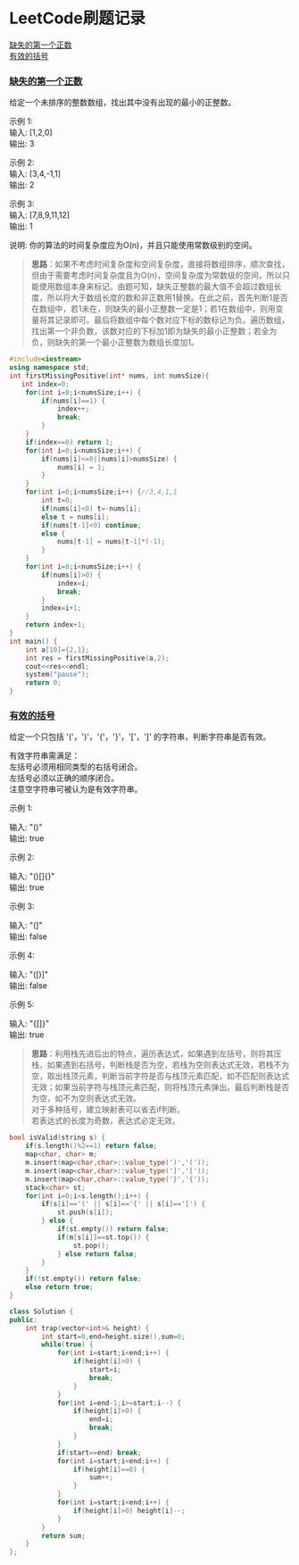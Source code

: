 # LeetCode刷题记录  

[缺失的第一个正数](#缺失的第一个正数)  
[有效的括号](#有效的括号)

### [缺失的第一个正数](#LeetCode刷题记录)  
给定一个未排序的整数数组，找出其中没有出现的最小的正整数。

示例 1:  
输入: [1,2,0]  
输出: 3  

示例 2:  
输入: [3,4,-1,1]  
输出: 2  

示例 3:  
输入: [7,8,9,11,12]  
输出: 1  

说明:
你的算法的时间复杂度应为O(n)，并且只能使用常数级别的空间。

> **思路**：如果不考虑时间复杂度和空间复杂度，直接将数组排序，顺次查找，但由于需要考虑时间复杂度且为O(n)，空间复杂度为常数级的空间，所以只能使用数组本身来标记。由题可知，缺失正整数的最大值不会超过数组长度，所以将大于数组长度的数和非正数用1替换。在此之前，首先判断1是否在数组中，若1未在，则缺失的最小正整数一定是1；若1在数组中，则用变量将其记录即可。最后将数组中每个数对应下标的数标记为负。遍历数组，找出第一个非负数，该数对应的下标加1即为缺失的最小正整数；若全为负，则缺失的第一个最小正整数为数组长度加1。
```C++
#include<iostream>
using namespace std;
int firstMissingPositive(int* nums, int numsSize){
   int index=0;
    for(int i=0;i<numsSize;i++) {
        if(nums[i]==1) {
            index++;
            break;
        }
    }
    if(index==0) return 1;
    for(int i=0;i<numsSize;i++) {
        if(nums[i]<=0||nums[i]>numsSize) {
            nums[i] = 1;
        }
	}
    for(int i=0;i<numsSize;i++) {//3,4,1,1
		int t=0;
		if(nums[i]<0) t=-nums[i];
		else t = nums[i];
		if(nums[t-1]<0) continue;
		else {
			nums[t-1] = nums[t-1]*(-1);
		}
    }
    for(int i=0;i<numsSize;i++) {
        if(nums[i]>0) {
            index=i;
            break;
        }
		index=i+1;
    }
    return index+1;
}
int main() {
	int a[10]={2,1};
	int res = firstMissingPositive(a,2);
	cout<<res<<endl;
	system("pause");
	return 0;
}
```
### [有效的括号](#LeetCode刷题记录)  
给定一个只包括 '('，')'，'{'，'}'，'['，']' 的字符串，判断字符串是否有效。  

有效字符串需满足：  
左括号必须用相同类型的右括号闭合。  
左括号必须以正确的顺序闭合。  
注意空字符串可被认为是有效字符串。  

示例 1:

输入: "()"  
输出: true  

示例 2:

输入: "()[]{}"  
输出: true  

示例 3:

输入: "(]"  
输出: false  

示例 4:

输入: "([)]"  
输出: false  

示例 5:

输入: "{[]}"  
输出: true  
> **思路**：利用栈先进后出的特点，遍历表达式，如果遇到左括号，则将其压栈，如果遇到右括号，判断栈是否为空，若栈为空则表达式无效，若栈不为空，取出栈顶元素，判断当前字符是否与栈顶元素匹配，如不匹配则表达式无效；如果当前字符与栈顶元素匹配，则将栈顶元素弹出。最后判断栈是否为空，如不为空则表达式无效。  
对于多种括号，建立映射表可以省去if判断。  
若表达式的长度为奇数，表达式必定无效。
```C++
bool isValid(string s) {
	if(s.length()%2==1) return false;
	map<char, char> m;
	m.insert(map<char,char>::value_type(')','('));
	m.insert(map<char,char>::value_type(']','['));
	m.insert(map<char,char>::value_type('}','{'));
	stack<char> st;
	for(int i=0;i<s.length();i++) {
		if(s[i]=='(' || s[i]=='{' || s[i]=='[') {
			st.push(s[i]);
		} else {
			if(st.empty()) return false;
			if(m[s[i]]==st.top()) {
				st.pop();
			} else return false;
		}
	}
	if(!st.empty()) return false;
	else return true;
}
```




```C++
class Solution {
public:
    int trap(vector<int>& height) {
        int start=0,end=height.size(),sum=0;
        while(true) {
            for(int i=start;i<end;i++) {
                if(height[i]>0) {
                    start=i;
                    break;
                }
            }
            for(int i=end-1;i>=start;i--) {
                if(height[i]>0) {
                    end=i;
                    break;
                }
            }
            if(start==end) break;
            for(int i=start;i<end;i++) {
                if(height[i]==0) {
                    sum++;
                }
            }
            for(int i=start;i<end;i++) {
                if(height[i]>0) height[i]--;
            }
        }
        return sum;
    }
};
```
